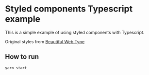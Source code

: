 Styled components Typescript example
====================================

This is a simple example of using styled components with Typescript.

Original styles from [Beautiful Web Type](https://github.com/ubuwaits/beautiful-web-type)

## How to run

    yarn start